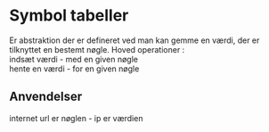 # Symbol tabeller

Er abstraktion der er defineret ved man kan gemme en værdi, der er tilknyttet en bestemt nøgle.
Hoved operationer : </br>
indsæt værdi - med en given nøgle</br>
hente en værdi - for en given nøgle</br>

## Anvendelser
internet url er nøglen - ip er værdien
